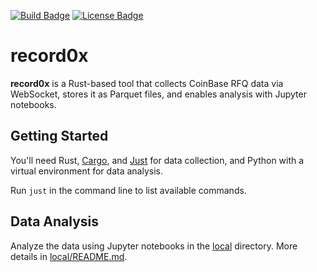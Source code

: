 [![Build Badge]][build] [![License Badge]][license]

[Build Badge]: https://img.shields.io/endpoint.svg?url=https%3A%2F%2Factions-badge.atrox.dev%2Ffran0x%record0x%2Fbadge%3Fref%3Dmain&style=flat&label=build
[build]: https://actions-badge.atrox.dev/fran0x/record0x/goto?ref=main

[License Badge]: https://img.shields.io/badge/License-MIT-blue.svg
[license]: LICENSE

# record0x

**record0x** is a Rust-based tool that collects CoinBase RFQ data via WebSocket, stores it as Parquet files, and enables analysis with Jupyter notebooks.

## Getting Started

You'll need Rust, [Cargo](https://doc.rust-lang.org/cargo), and [Just](https://github.com/casey/just) for data collection, and Python with a virtual environment for data analysis. 

Run `just` in the command line to list available commands.

## Data Analysis

Analyze the data using Jupyter notebooks in the [local](local) directory. More details in [local/README.md](local/README.md).